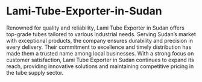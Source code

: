 # Lami-Tube-Exporter-in-Sudan
Renowned for quality and reliability, Lami Tube Exporter in Sudan offers top-grade tubes tailored to various industrial needs. Serving Sudan’s market with exceptional products, the company ensures durability and precision in every delivery. Their commitment to excellence and timely distribution has made them a trusted name among local businesses. With a strong focus on customer satisfaction, Lami Tube Exporter in Sudan continues to expand its reach, providing innovative solutions and maintaining competitive pricing in the tube supply sector.
